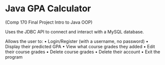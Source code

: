 # Java GPA Calculator
(Comp 170 Final Project Intro to Java OOP)

Uses the JDBC API to connect and interact with a MySQL database.

Allows the user to:
• Login/Register (with a username, no password)
• Display their predicted GPA
• View what course grades they added
• Edit their course grades
• Delete course grades
• Delete their account
• Exit the program
